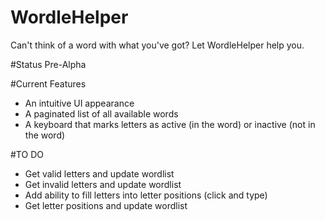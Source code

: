 # WordleHelper
Can't think of a word with what you've got? Let WordleHelper help you.

#Status
Pre-Alpha

#Current Features
- An intuitive UI appearance
- A paginated list of all available words
- A keyboard that marks letters as active (in the word) or inactive (not in the word)

#TO DO
- Get valid letters and update wordlist
- Get invalid letters and update wordlist
- Add ability to fill letters into letter positions (click and type)
- Get letter positions and update wordlist